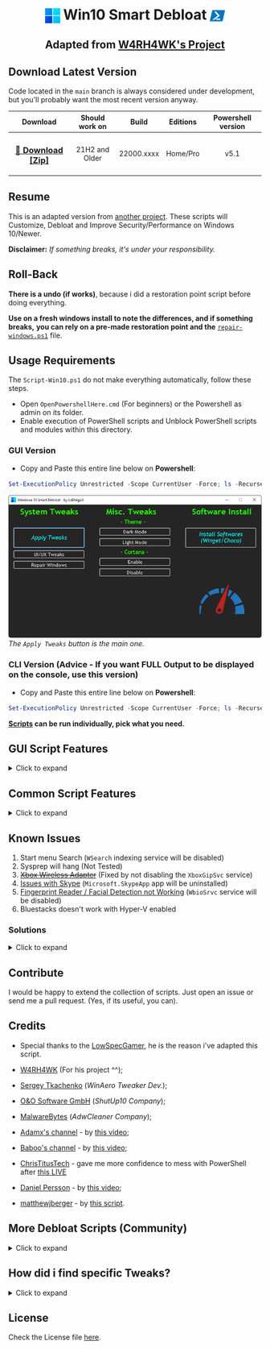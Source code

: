 <h1 align="center">
    <img width=30px src="./src/lib/images/windows-11-logo.png" style="vertical-align: bottom"> Win10 Smart Debloat 
    <img width=30px src="./src/lib/images/powershell-icon.png" style="vertical-align: bottom">
</h1>

<h2 align="center">

Adapted from [W4RH4WK's Project](https://github.com/W4RH4WK/Debloat-Windows-10)

</h2>

## Download Latest Version

Code located in the `main` branch is always considered under development,
but you'll probably want the most recent version anyway.

<div align="center">

|                                                Download                                                 | Should work on |   Build    | Editions | Powershell version |
| :-----------------------------------------------------------------------------------------------------: | :------------: | :--------: | :------: | :----------------: |
| <h3><a href="https://github.com/LeDragoX/Win10SmartDebloat/archive/main.zip">🚀 Download [Zip]</a></h3> | 21H2 and Older | 22000.xxxx | Home/Pro |        v5.1        |

</div>

## Resume

This is an adapted version from [another project](https://github.com/W4RH4WK/Debloat-Windows-10).
These scripts will Customize, Debloat and Improve Security/Performance on Windows 10/Newer.

**Disclaimer:** _If something breaks, it's under your responsibility._

## Roll-Back

**There is a undo (if works)**, because i did a restoration point script before
doing everything.

**Use on a fresh windows install to note the differences, and if something breaks,**
**you can rely on a pre-made restoration point and the** [`repair-windows.ps1`](./src/scripts/repair-windows.ps1) file.

## Usage Requirements

The `Script-Win10.ps1` do not make everything automatically, follow these steps.

- Open `OpenPowershellHere.cmd` (For beginners) or the Powershell as admin on its folder.
- Enable execution of PowerShell scripts and Unblock PowerShell scripts and modules within this directory.

### **GUI Version**

- Copy and Paste this entire line below on **Powershell**:

```ps1
Set-ExecutionPolicy Unrestricted -Scope CurrentUser -Force; ls -Recurse *.ps*1 | Unblock-File; .\"Win10ScriptGUI.ps1"
```

![Script GUI](./src/lib/images/script-gui.png)
_The `Apply Tweaks` button is the main one._

### **CLI Version** (Advice - If you want FULL Output to be displayed on the console, use this version)

- Copy and Paste this entire line below on **Powershell**:

```ps1
Set-ExecutionPolicy Unrestricted -Scope CurrentUser -Force; ls -Recurse *.ps*1 | Unblock-File; .\"Win10Script.ps1"
```

**[Scripts](./src/scripts) can be run individually, pick what you need.**

## GUI Script Features

<details>
    <summary>Click to expand</summary>

- `Apply Tweaks`: Run every 'non-interactive' Tweak scripts;
- `UI/UX Tweaks`: Run WinAero Tweaker to apply my profile and other "Manual" softwares in the future (maybe); ([`manual-debloat-softwares.ps1`](./src/scripts/manual-debloat-softwares.ps1))
- `Repair Windows`: Try to Completely fix the Windows worst problems via Command Line; ([`backup-system.ps1`](./src/scripts/backup-system.ps1) and ([`repair-windows.ps1`](./src/scripts/repair-windows.ps1))
- `Dark Mode & Light Mode`: Apply Dark Mode or Light Mode exclusively from GUI; ([Dark](./src/utils/dark-theme.reg) and [Light](./src/utils/light-theme.reg))
- `Install Softwares`: Install _Chocolatey/Winget_ and install basic Softwares from my selection. See [Document](./src/lib/docs/software-installer.md). ([`install-package-managers.ps1`](src/scripts/install-package-managers.ps1) and [`software-installer.ps1`](./src/scripts/software-installer.ps1))

</details>

## Common Script Features

<details>
    <summary>Click to expand</summary>

- Import all necessary Modules before Executing everything; ([lib folder](./src/lib/))
- Make a Restore Point and Backup the Hosts file; ([`backup-system.ps1`](./src/scripts/backup-system.ps1))
- Download OOShutUp10 and import all Recommended settings; ([`silent-debloat-softwares.ps1`](./src/scripts/silent-debloat-softwares.ps1))
- Download AdwCleaner and Run the latest version of for Virus/Adware scan;
- Disable Telemetry from Scheduled Tasks and Optimize it; ([`optimize-scheduled-tasks.ps1`](./src/scripts/optimize-scheduled-tasks.ps1))
- Re-Enable useful Services & Disable the Heavy ones; ([`optimize-services.ps1`](./src/scripts/optimize-services.ps1))
- Remove Bloatware Apps that comes with Windows 10, except from my choice; ([`remove-bloatware-apps.ps1`](./src/scripts/remove-bloatware-apps.ps1))
- Optimize Privacy and Performance settings via Registry and Powershell commands; ([`optimize-privacy-and-performance.ps1`](./src/scripts/optimize-privacy-and-performance.ps1))
- Apply General Personalization tweaks via Registry and Powershell commands; ([`personal-optimizations.ps1`](./src/scripts/personal-optimizations.ps1))
- Help improve the Security of Windows by a little; ([`optimize-security.ps1`](./src/scripts/optimize-security.ps1))
- Enable Optional Features especially for Gaming/Work (including WSL 2); ([`enable-optional-features.ps1`](./src/scripts/enable-optional-features.ps1))
- Remove OneDrive completely from the System, re-install is possible via Win Store; ([`remove-onedrive.ps1`](./src/scripts/remove-onedrive.ps1))
- Install _Chocolatey/Winget_ by default; ([`install-package-managers.ps1`](./src/scripts/install-package-managers.ps1))
- [Optional] Run WinAero Tweaker for Extra UI Customization and tell how to import my Profile; ([`manual-debloat-softwares.ps1`](./src/scripts/manual-debloat-softwares.ps1))
- [Optional] Try to Completely fix the Windows worst problems via Command Line; ([`repair-windows.ps1`](./src/scripts/repair-windows.ps1))
- In the End it Locks Script's Usage Permission. (`Win10Script(GUI).ps1`)

**\*Optional**: Means that you decide what to do.

</details>

## Known Issues

1. Start menu Search (`WSearch` indexing service will be disabled)
2. Sysprep will hang (Not Tested)
3. [~~Xbox Wireless Adapter~~](https://github.com/W4RH4WK/Debloat-Windows-10/issues/78) (Fixed by not disabling the `XboxGipSvc` service)
4. [Issues with Skype](https://github.com/W4RH4WK/Debloat-Windows-10/issues/79) (`Microsoft.SkypeApp` app will be uninstalled)
5. [Fingerprint Reader / Facial Detection not Working](https://github.com/W4RH4WK/Debloat-Windows-10/issues/189) (`WbioSrvc` service will be disabled)
6. Bluestacks doesn't work with Hyper-V enabled

### Solutions

<details>
    <summary>Click to expand</summary>
<p>Open PowerShell as admin and copy paste:</p>

### Solution 1

```Powershell
Get-Service WSearch | Set-Service -StartupType Automatic -PassThru | Start-Service
```

### Solution 5

```Powershell
Get-Service WbioSrvc | Set-Service -StartupType Automatic -PassThru | Start-Service
```

### Solution 6

```Powershell
Dism -Online -Disable-Feature -NoRestart -FeatureName:"Microsoft-Hyper-V-All"
Dism -Online -Disable-Feature -NoRestart -FeatureName:"HypervisorPlatform"
Dism -Online -Disable-Feature -NoRestart -FeatureName:"VirtualMachinePlatform"
```

</details>

## Contribute

I would be happy to extend the collection of scripts.
Just open an issue or send me a pull request. (Yes, if its useful, you can).

## Credits

- Special thanks to the [LowSpecGamer](https://youtu.be/IU5F01oOzQQ?t=324), he is the reason i've adapted this script.

- [W4RH4WK](https://github.com/W4RH4WK) (For his project ^^);
- [Sergey Tkachenko](https://winaero.com/) (_WinAero Tweaker Dev._);
- [O&O Software GmbH](https://www.oo-software.com/en/company) (_ShutUp10 Company_);
- [MalwareBytes](https://br.malwarebytes.com/company/) (_AdwCleaner Company_);
- [Adamx's channel](https://www.youtube.com/channel/UCjidjWX76LR1g5yx18NSrLA) - by [this video](https://youtu.be/hQSkPmZRCjc);
- [Baboo's channel](https://www.youtube.com/user/baboo) - by [this video](https://youtu.be/qWESrvP_uU8);
- [ChrisTitusTech](https://www.youtube.com/channel/UCg6gPGh8HU2U01vaFCAsvmQ) - gave me more confidence to mess with PowerShell after [this LIVE](https://youtu.be/ER27pGt5wH0)
- [Daniel Persson](https://www.youtube.com/channel/UCnG-TN23lswO6QbvWhMtxpA) - by [this video](https://youtu.be/EfrT_Bvgles);
- [matthewjberger](https://gist.github.com/matthewjberger) - by [this script](https://gist.github.com/matthewjberger/2f4295887d6cb5738fa34e597f457b7f).

## More Debloat Scripts (Community)

<details>
    <summary>Click to expand</summary>
<p>The scripts are designed to run With/Without (GUI/CLI) any user interaction. Modify them beforehand. If you want a more interactive approach check out:</p>

- [win10script](https://github.com/ChrisTitusTech/win10script) from [ChrisTitusTech](https://github.com/ChrisTitusTech) (Recommended);
- [Windows10Debloater](https://github.com/Sycnex/Windows10Debloater) from [Sycnex](https://github.com/Sycnex);
- [Windows 10 Sophia Script](https://github.com/farag2/Windows-10-Sophia-Script) from [farag2](https://github.com/farag2).
</details>

## How did i find specific Tweaks?

<details>
    <summary>Click to expand</summary>
<p>How To (Advanced Users)</p>

By using [SysInternal Suite](https://docs.microsoft.com/en-us/sysinternals/downloads/sysinternals-suite) `Procmon(64).exe`
i could track the `SystemSettings.exe` by filtering it per Process Name, then `Clearing the list (Ctrl + X)`
(But make sure it is `Capturing the Events (Ctrl + E)`) and finally, applying an option of the Windows Configurations
and searching the Registry Key inside `Procmon(64).exe`.

![Grab the current tweak on registry with Procmon64.exe](./src/lib/images/grab-the-current-tweak-on-registry-with-procmon64.png)

After finding the right register Key, you just need to Right-Click and select `Jump To... (Ctrl + J)` to get on its directory.

![Showing on regedit](./src/lib/images/showing-on-regedit.png)

</details>

## License

Check the License file [here](LICENSE).
